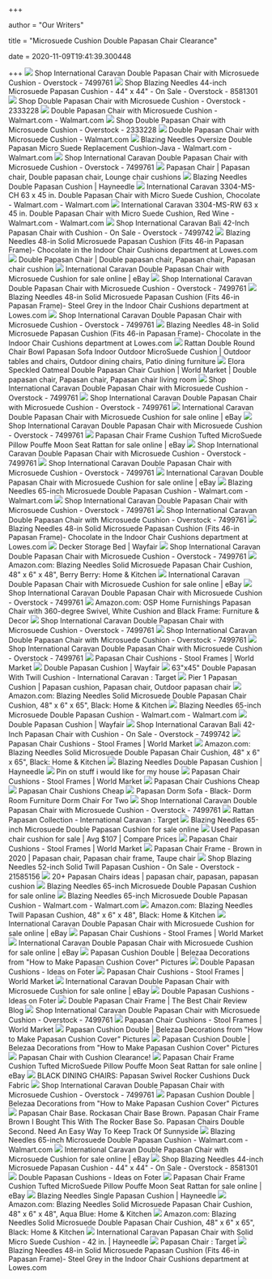 +++
        
author = "Our Writers"
        
title = "Microsuede Cushion Double Papasan Chair Clearance"
        
date = 2020-11-09T19:41:39.300448
        
+++
[ ![](https://ak1.ostkcdn.com/images/products/7499761/International-Caravan-Double-Papasan-Chair-with-Microsuede-Cushion-966d2d8a-2786-4894-bb71-86e9f182fc20.jpg)](https://ak1.ostkcdn.com/images/products/7499761/International-Caravan-Double-Papasan-Chair-with-Microsuede-Cushion-966d2d8a-2786-4894-bb71-86e9f182fc20.jpg) Shop International Caravan Double Papasan Chair with Microsuede Cushion -  Overstock - 7499761
[ ![](https://ak1.ostkcdn.com/images/products/8581301/Blazing-Needles-44-inch-Microsuede-Papasan-Cushion-44-x-44-f7c30895-be24-4ab6-ba0b-aeae1cd3607b.jpg)](https://ak1.ostkcdn.com/images/products/8581301/Blazing-Needles-44-inch-Microsuede-Papasan-Cushion-44-x-44-f7c30895-be24-4ab6-ba0b-aeae1cd3607b.jpg) Shop Blazing Needles 44-inch Microsuede Papasan Cushion - 44" x 44" - On  Sale - Overstock - 8581301
[ ![](https://ak1.ostkcdn.com/images/products/P10577073.jpg?impolicy=medium)](https://ak1.ostkcdn.com/images/products/P10577073.jpg?impolicy=medium) Shop Double Papasan Chair with Microsuede Cushion - Overstock - 2333228
[ ![](https://i5.walmartimages.com/asr/41d40c51-1e2c-45d6-9ea0-7b7675f94756_1.067840c3545dae6eb4ec791c8b7ff864.jpeg)](https://i5.walmartimages.com/asr/41d40c51-1e2c-45d6-9ea0-7b7675f94756_1.067840c3545dae6eb4ec791c8b7ff864.jpeg) Double Papasan Chair with Microsuede Cushion - Walmart.com - Walmart.com
[ ![](https://ak1.ostkcdn.com/images/products/3/MLB10577073.jpg?impolicy=medium)](https://ak1.ostkcdn.com/images/products/3/MLB10577073.jpg?impolicy=medium) Shop Double Papasan Chair with Microsuede Cushion - Overstock - 2333228
[ ![](https://i5.walmartimages.com/asr/d69a47e5-5ca6-43c9-96e9-bb440a96e7fe_1.78de7996339cfe45ce0269df3d8c399e.jpeg?odnWidth=450&odnHeight=450&odnBg=ffffff)](https://i5.walmartimages.com/asr/d69a47e5-5ca6-43c9-96e9-bb440a96e7fe_1.78de7996339cfe45ce0269df3d8c399e.jpeg?odnWidth=450&odnHeight=450&odnBg=ffffff) Double Papasan Chair with Microsuede Cushion - Walmart.com
[ ![](https://i5.walmartimages.com/asr/7a29dd38-9978-42e0-b943-059ffb8e019e.bcde9073d55f35ff7f5c4748595fda58.jpeg?odnWidth=612&odnHeight=612&odnBg=ffffff)](https://i5.walmartimages.com/asr/7a29dd38-9978-42e0-b943-059ffb8e019e.bcde9073d55f35ff7f5c4748595fda58.jpeg?odnWidth=612&odnHeight=612&odnBg=ffffff) Blazing Needles Oversize Double Papasan Micro Suede Replacement Cushion-Java  - Walmart.com - Walmart.com
[ ![](https://ak1.ostkcdn.com/images/products/22542074/Blazing-Needles-65-inch-Microsuede-Double-Papasan-Cushion-a90c2637-4e1d-4bcb-b4e7-472c7c927d49.jpg?impolicy=medium&imwidth=200)](https://ak1.ostkcdn.com/images/products/22542074/Blazing-Needles-65-inch-Microsuede-Double-Papasan-Cushion-a90c2637-4e1d-4bcb-b4e7-472c7c927d49.jpg?impolicy=medium&imwidth=200) Shop International Caravan Double Papasan Chair with Microsuede Cushion -  Overstock - 7499761
[ ![](https://i.pinimg.com/originals/11/ec/4c/11ec4c3aaedc4f3a1b08980bfc5c5123.jpg)](https://i.pinimg.com/originals/11/ec/4c/11ec4c3aaedc4f3a1b08980bfc5c5123.jpg) Papasan Chair | Papasan chair, Double papasan chair, Lounge chair cushions
[ ![](https://content.haycdn.com/mgen/master:BZN016.jpg?is=654,654,0xffffff)](https://content.haycdn.com/mgen/master:BZN016.jpg?is=654,654,0xffffff) Blazing Needles Double Papasan Cushion | Hayneedle
[ ![](https://i5.walmartimages.com/asr/e4967d63-9cdf-4bb5-b5bc-8dcced89fc53_1.873dfa127fb2f8fecc124ce77e49bf3d.jpeg?odnWidth=612&odnHeight=612&odnBg=ffffff)](https://i5.walmartimages.com/asr/e4967d63-9cdf-4bb5-b5bc-8dcced89fc53_1.873dfa127fb2f8fecc124ce77e49bf3d.jpeg?odnWidth=612&odnHeight=612&odnBg=ffffff) International Caravan 3304-MS-CH 63 x 45 in. Double Papasan Chair with Micro  Suede Cushion&#44; Chocolate - Walmart.com - Walmart.com
[ ![](https://i5.walmartimages.com/asr/694a324d-0fd5-4124-a4fe-b64572977903_1.90b571a8747565400f4917afb1e9a84e.jpeg)](https://i5.walmartimages.com/asr/694a324d-0fd5-4124-a4fe-b64572977903_1.90b571a8747565400f4917afb1e9a84e.jpeg) International Caravan 3304-MS-RW 63 x 45 in. Double Papasan Chair with Micro  Suede Cushion&#44; Red Wine - Walmart.com - Walmart.com
[ ![](https://ak1.ostkcdn.com/images/products/7499742/International-Caravan-Bali-42-Inch-Papasan-Chair-with-Cushion-7d18249a-ee83-41d5-aa68-8c138b92dcbb_600.jpg)](https://ak1.ostkcdn.com/images/products/7499742/International-Caravan-Bali-42-Inch-Papasan-Chair-with-Cushion-7d18249a-ee83-41d5-aa68-8c138b92dcbb_600.jpg) Shop International Caravan Bali 42-Inch Papasan Chair with Cushion - On Sale  - Overstock - 7499742
[ ![](http://mobileimages.lowes.com/product/converted/749645/749645601011.jpg?size=pdhi)](http://mobileimages.lowes.com/product/converted/749645/749645601011.jpg?size=pdhi) Blazing Needles 48-in Solid Microsuede Papasan Cushion (Fits 46-in Papasan  Frame)- Chocolate in the Indoor Chair Cushions department at Lowes.com
[ ![](https://i.pinimg.com/originals/21/4c/1e/214c1eeded174c61f36780d8a7dd47b8.jpg)](https://i.pinimg.com/originals/21/4c/1e/214c1eeded174c61f36780d8a7dd47b8.jpg) Double Papasan Chair | Double papasan chair, Papasan chair, Papasan chair  cushion
[ ![](https://i.ebayimg.com/images/g/XpcAAOSwCmBeVGr~/s-l1600.jpg)](https://i.ebayimg.com/images/g/XpcAAOSwCmBeVGr~/s-l1600.jpg) International Caravan Double Papasan Chair with Microsuede Cushion for sale  online | eBay
[ ![](https://ak1.ostkcdn.com/images/products/7499761/International-Caravan-Double-Papasan-Chair-with-Microsuede-Cushion-c56b1a3e-12c0-476b-a82a-39ec5a9329c5.jpg)](https://ak1.ostkcdn.com/images/products/7499761/International-Caravan-Double-Papasan-Chair-with-Microsuede-Cushion-c56b1a3e-12c0-476b-a82a-39ec5a9329c5.jpg) Shop International Caravan Double Papasan Chair with Microsuede Cushion -  Overstock - 7499761
[ ![](https://mobileimages.lowes.com/product/converted/749645/749645613281.jpg?size=lg)](https://mobileimages.lowes.com/product/converted/749645/749645613281.jpg?size=lg) Blazing Needles 48-in Solid Microsuede Papasan Cushion (Fits 46-in Papasan  Frame)- Steel Grey in the Indoor Chair Cushions department at Lowes.com
[ ![](https://ak1.ostkcdn.com/images/products/7499761/International-Caravan-Double-Papasan-Chair-with-Microsuede-Cushion-f05bf649-b6d7-48a9-94a9-ba4f901fd7c3_600.jpg?impolicy=medium)](https://ak1.ostkcdn.com/images/products/7499761/International-Caravan-Double-Papasan-Chair-with-Microsuede-Cushion-f05bf649-b6d7-48a9-94a9-ba4f901fd7c3_600.jpg?impolicy=medium) Shop International Caravan Double Papasan Chair with Microsuede Cushion -  Overstock - 7499761
[ ![](https://mobileimages.lowes.com/product/converted/749645/749645613205.jpg?size=lg)](https://mobileimages.lowes.com/product/converted/749645/749645613205.jpg?size=lg) Blazing Needles 48-in Solid Microsuede Papasan Cushion (Fits 46-in Papasan  Frame)- Chocolate in the Indoor Chair Cushions department at Lowes.com
[ ![](https://i.pinimg.com/originals/b6/4b/1c/b64b1c8871d575688ab119afe63b8627.jpg)](https://i.pinimg.com/originals/b6/4b/1c/b64b1c8871d575688ab119afe63b8627.jpg) Rattan Double Round Chair Bowl Papasan Sofa Indoor Outdoor MicroSuede  Cushion | Outdoor tables and chairs, Outdoor dining chairs, Patio dining  furniture
[ ![](https://i.pinimg.com/originals/5f/8f/55/5f8f55d2d833a161d4ace7b97f780080.jpg)](https://i.pinimg.com/originals/5f/8f/55/5f8f55d2d833a161d4ace7b97f780080.jpg) Elora Speckled Oatmeal Double Papasan Chair Cushion | World Market | Double  papasan chair, Papasan chair, Papasan chair living room
[ ![](https://ak1.ostkcdn.com/images/products/7499761/International-Caravan-Double-Papasan-Chair-with-Microsuede-Cushion-e7178557-90f4-4047-b740-e9ad0d20fa86_600.jpg?impolicy=medium)](https://ak1.ostkcdn.com/images/products/7499761/International-Caravan-Double-Papasan-Chair-with-Microsuede-Cushion-e7178557-90f4-4047-b740-e9ad0d20fa86_600.jpg?impolicy=medium) Shop International Caravan Double Papasan Chair with Microsuede Cushion -  Overstock - 7499761
[ ![](https://ak1.ostkcdn.com/images/products/7499761/International-Caravan-Double-Papasan-Chair-with-Microsuede-Cushion-eb410606-70b8-438f-87de-574d99745b72.jpg)](https://ak1.ostkcdn.com/images/products/7499761/International-Caravan-Double-Papasan-Chair-with-Microsuede-Cushion-eb410606-70b8-438f-87de-574d99745b72.jpg) Shop International Caravan Double Papasan Chair with Microsuede Cushion -  Overstock - 7499761
[ ![](https://i.ebayimg.com/images/g/LVAAAOSwbLJeVGsB/s-l640.jpg)](https://i.ebayimg.com/images/g/LVAAAOSwbLJeVGsB/s-l640.jpg) International Caravan Double Papasan Chair with Microsuede Cushion for sale  online | eBay
[ ![](https://ak1.ostkcdn.com/images/products/7499761/International-Caravan-Double-Papasan-Chair-with-Microsuede-Cushion-bc3969af-312c-4069-b923-bd9c170a33ee_600.jpg?impolicy=medium)](https://ak1.ostkcdn.com/images/products/7499761/International-Caravan-Double-Papasan-Chair-with-Microsuede-Cushion-bc3969af-312c-4069-b923-bd9c170a33ee_600.jpg?impolicy=medium) Shop International Caravan Double Papasan Chair with Microsuede Cushion -  Overstock - 7499761
[ ![](https://i.ebayimg.com/images/g/iB8AAOSwz7FfYCiC/s-l1600.jpg)](https://i.ebayimg.com/images/g/iB8AAOSwz7FfYCiC/s-l1600.jpg) Papasan Chair Frame Cushion Tufted MicroSuede Pillow Pouffe Moon Seat  Rattan for sale online | eBay
[ ![](https://ak1.ostkcdn.com/images/products/7499761/International-Caravan-Double-Papasan-Chair-with-Microsuede-Cushion-7f41f18f-278d-4a9f-8d2b-c4183d5c852c.jpg)](https://ak1.ostkcdn.com/images/products/7499761/International-Caravan-Double-Papasan-Chair-with-Microsuede-Cushion-7f41f18f-278d-4a9f-8d2b-c4183d5c852c.jpg) Shop International Caravan Double Papasan Chair with Microsuede Cushion -  Overstock - 7499761
[ ![](https://ak1.ostkcdn.com/images/products/7499761/International-Caravan-Double-Papasan-Chair-with-Microsuede-Cushion-5d201247-6527-46c4-b4f9-10fd5a2a1852_600.jpg?impolicy=medium)](https://ak1.ostkcdn.com/images/products/7499761/International-Caravan-Double-Papasan-Chair-with-Microsuede-Cushion-5d201247-6527-46c4-b4f9-10fd5a2a1852_600.jpg?impolicy=medium) Shop International Caravan Double Papasan Chair with Microsuede Cushion -  Overstock - 7499761
[ ![](https://i.ebayimg.com/thumbs/images/g/nAkAAOSwvclfboPN/s-l200.jpg)](https://i.ebayimg.com/thumbs/images/g/nAkAAOSwvclfboPN/s-l200.jpg) International Caravan Double Papasan Chair with Microsuede Cushion for sale  online | eBay
[ ![](https://i5.walmartimages.com/asr/22c9c8d8-c7e7-42bd-bbc7-275cd56bb875_1.7a383339b7baff2e4601c9bb75473018.jpeg)](https://i5.walmartimages.com/asr/22c9c8d8-c7e7-42bd-bbc7-275cd56bb875_1.7a383339b7baff2e4601c9bb75473018.jpeg) Blazing Needles 65-inch Microsuede Double Papasan Cushion - Walmart.com -  Walmart.com
[ ![](https://ak1.ostkcdn.com/images/products/7499761/International-Caravan-Double-Papasan-Chair-with-Microsuede-Cushion-b16a2c81-994d-4ec9-a57f-0cf32196e6d3_600.jpg?impolicy=medium)](https://ak1.ostkcdn.com/images/products/7499761/International-Caravan-Double-Papasan-Chair-with-Microsuede-Cushion-b16a2c81-994d-4ec9-a57f-0cf32196e6d3_600.jpg?impolicy=medium) Shop International Caravan Double Papasan Chair with Microsuede Cushion -  Overstock - 7499761
[ ![](https://ak1.ostkcdn.com/images/products/7499761/International-Caravan-Double-Papasan-Chair-with-Microsuede-Cushion-e3a5191c-2ebb-4918-a7d7-177e63ea3662_600.jpg?impolicy=medium)](https://ak1.ostkcdn.com/images/products/7499761/International-Caravan-Double-Papasan-Chair-with-Microsuede-Cushion-e3a5191c-2ebb-4918-a7d7-177e63ea3662_600.jpg?impolicy=medium) Shop International Caravan Double Papasan Chair with Microsuede Cushion -  Overstock - 7499761
[ ![](https://mobileimages.lowes.com/product/converted/749645/749645639397.jpg?size=lg)](https://mobileimages.lowes.com/product/converted/749645/749645639397.jpg?size=lg) Blazing Needles 48-in Solid Microsuede Papasan Cushion (Fits 46-in Papasan  Frame)- Chocolate in the Indoor Chair Cushions department at Lowes.com
[ ![](https://secure.img1-fg.wfcdn.com/im/72413010/resize-h310-w310%5Ecompr-r85/3881/38817802/decker-papasan-chair.jpg)](https://secure.img1-fg.wfcdn.com/im/72413010/resize-h310-w310%5Ecompr-r85/3881/38817802/decker-papasan-chair.jpg) Decker Storage Bed | Wayfair
[ ![](https://ak1.ostkcdn.com/images/products/7499761/International-Caravan-Double-Papasan-Chair-with-Microsuede-Cushion-47dd2ee5-341f-46cc-9e29-3310845c40e7_600.jpg?impolicy=medium)](https://ak1.ostkcdn.com/images/products/7499761/International-Caravan-Double-Papasan-Chair-with-Microsuede-Cushion-47dd2ee5-341f-46cc-9e29-3310845c40e7_600.jpg?impolicy=medium) Shop International Caravan Double Papasan Chair with Microsuede Cushion -  Overstock - 7499761
[ ![](https://images-na.ssl-images-amazon.com/images/I/91yBI3lfC-L._AC_SL1500_.jpg)](https://images-na.ssl-images-amazon.com/images/I/91yBI3lfC-L._AC_SL1500_.jpg) Amazon.com: Blazing Needles Solid Microsuede Papasan Chair Cushion, 48" x  6" x 48", Berry Berry: Home & Kitchen
[ ![](https://i.ebayimg.com/images/g/72YAAOSwDeReVGr-/s-l640.jpg)](https://i.ebayimg.com/images/g/72YAAOSwDeReVGr-/s-l640.jpg) International Caravan Double Papasan Chair with Microsuede Cushion for sale  online | eBay
[ ![](https://ak1.ostkcdn.com/images/products/7499761/International-Caravan-Double-Papasan-Chair-with-Microsuede-Cushion-70b6757e-8d94-4eaf-97ee-5c03b085031e_600.jpg?impolicy=medium)](https://ak1.ostkcdn.com/images/products/7499761/International-Caravan-Double-Papasan-Chair-with-Microsuede-Cushion-70b6757e-8d94-4eaf-97ee-5c03b085031e_600.jpg?impolicy=medium) Shop International Caravan Double Papasan Chair with Microsuede Cushion -  Overstock - 7499761
[ ![](https://m.media-amazon.com/images/I/81zZjiZx-5L._AC_.__US500__.jpg)](https://m.media-amazon.com/images/I/81zZjiZx-5L._AC_.__US500__.jpg) Amazon.com: OSP Home Furnishings Papasan Chair with 360-degree Swivel,  White Cushion and Black Frame: Furniture & Decor
[ ![](https://ak1.ostkcdn.com/images/products/7499761/International-Caravan-Double-Papasan-Chair-with-Microsuede-Cushion-1b814135-f0fc-423e-89f4-569a64f457cc_600.jpg?impolicy=medium)](https://ak1.ostkcdn.com/images/products/7499761/International-Caravan-Double-Papasan-Chair-with-Microsuede-Cushion-1b814135-f0fc-423e-89f4-569a64f457cc_600.jpg?impolicy=medium) Shop International Caravan Double Papasan Chair with Microsuede Cushion -  Overstock - 7499761
[ ![](https://ak1.ostkcdn.com/images/products/7499761/International-Caravan-Double-Papasan-Chair-with-Microsuede-Cushion-08bd31af-1b22-4b5b-99ca-cf1a94949e2b.jpg)](https://ak1.ostkcdn.com/images/products/7499761/International-Caravan-Double-Papasan-Chair-with-Microsuede-Cushion-08bd31af-1b22-4b5b-99ca-cf1a94949e2b.jpg) Shop International Caravan Double Papasan Chair with Microsuede Cushion -  Overstock - 7499761
[ ![](https://ak1.ostkcdn.com/images/products/7499761/International-Caravan-Double-Papasan-Chair-with-Microsuede-Cushion-9b1482a7-bd78-40b3-986c-3a678e68af25_600.jpg?impolicy=medium)](https://ak1.ostkcdn.com/images/products/7499761/International-Caravan-Double-Papasan-Chair-with-Microsuede-Cushion-9b1482a7-bd78-40b3-986c-3a678e68af25_600.jpg?impolicy=medium) Shop International Caravan Double Papasan Chair with Microsuede Cushion -  Overstock - 7499761
[ ![](https://ii2.worldmarket.com/fcgi-bin/iipsrv.fcgi?FIF=/images/worldmarket/source/20800_XXX_v1.tif&qlt=50&wid=392&cvt=jpeg)](https://ii2.worldmarket.com/fcgi-bin/iipsrv.fcgi?FIF=/images/worldmarket/source/20800_XXX_v1.tif&qlt=50&wid=392&cvt=jpeg) Papasan Chair Cushions - Stool Frames | World Market
[ ![](https://secure.img1-fg.wfcdn.com/im/94120578/resize-h600-w600%5Ecompr-r85/3438/3438270/Indoor+Papasan+Cushion.jpg)](https://secure.img1-fg.wfcdn.com/im/94120578/resize-h600-w600%5Ecompr-r85/3438/3438270/Indoor+Papasan+Cushion.jpg) Double Papasan Cushion | Wayfair
[ ![](https://target.scene7.com/is/image/Target/GUEST_597ce473-d8ae-4abf-8e47-788d191e4480?wid=488&hei=488&fmt=pjpeg)](https://target.scene7.com/is/image/Target/GUEST_597ce473-d8ae-4abf-8e47-788d191e4480?wid=488&hei=488&fmt=pjpeg) 63"x45" Double Papasan With Twill Cushion - International Caravan : Target
[ ![](https://i.pinimg.com/originals/7d/05/10/7d0510c78a7596b777e79f1a0b8c6e66.jpg)](https://i.pinimg.com/originals/7d/05/10/7d0510c78a7596b777e79f1a0b8c6e66.jpg) Pier 1 Papasan Cushion | Papasan cushion, Papasan chair, Outdoor papasan  chair
[ ![](https://m.media-amazon.com/images/I/81zTaVC7mAL._AC_SS350_.jpg)](https://m.media-amazon.com/images/I/81zTaVC7mAL._AC_SS350_.jpg) Amazon.com: Blazing Needles Solid Microsuede Double Papasan Chair Cushion,  48" x 6" x 65", Black: Home & Kitchen
[ ![](https://i5.walmartimages.com/asr/9dbd7d58-7e65-4d54-86dd-46b4b644edfa_1.c664746e272d238285188e5bbb926f02.jpeg)](https://i5.walmartimages.com/asr/9dbd7d58-7e65-4d54-86dd-46b4b644edfa_1.c664746e272d238285188e5bbb926f02.jpeg) Blazing Needles 65-inch Microsuede Double Papasan Cushion - Walmart.com -  Walmart.com
[ ![](https://secure.img1-fg.wfcdn.com/im/61139277/resize-h310-w310%5Ecompr-r85/3302/33024394/papasan-cushion.jpg)](https://secure.img1-fg.wfcdn.com/im/61139277/resize-h310-w310%5Ecompr-r85/3302/33024394/papasan-cushion.jpg) Double Papasan Cushion | Wayfair
[ ![](https://ak1.ostkcdn.com/images/products/7499742/International-Caravan-Bali-42-Inch-Papasan-Chair-with-Cushion-6cb43c22-9d7b-4c11-90cc-b3eb26dc778f.jpg)](https://ak1.ostkcdn.com/images/products/7499742/International-Caravan-Bali-42-Inch-Papasan-Chair-with-Cushion-6cb43c22-9d7b-4c11-90cc-b3eb26dc778f.jpg) Shop International Caravan Bali 42-Inch Papasan Chair with Cushion - On Sale  - Overstock - 7499742
[ ![](https://ii.worldmarket.com/fcgi-bin/iipsrv.fcgi?FIF=/images/worldmarket/source/84090_XXX_v1.tif&qlt=50&wid=392&cvt=jpeg)](https://ii.worldmarket.com/fcgi-bin/iipsrv.fcgi?FIF=/images/worldmarket/source/84090_XXX_v1.tif&qlt=50&wid=392&cvt=jpeg) Papasan Chair Cushions - Stool Frames | World Market
[ ![](https://images-na.ssl-images-amazon.com/images/I/61ZTgeT2Q2L._AC_UL160_SR160,160_.jpg)](https://images-na.ssl-images-amazon.com/images/I/61ZTgeT2Q2L._AC_UL160_SR160,160_.jpg) Amazon.com: Blazing Needles Solid Microsuede Double Papasan Chair Cushion,  48" x 6" x 65", Black: Home & Kitchen
[ ![](https://content.haycdn.com/mgen/inuse:BZN016.jpg?is=654,654,0xffffff)](https://content.haycdn.com/mgen/inuse:BZN016.jpg?is=654,654,0xffffff) Blazing Needles Double Papasan Cushion | Hayneedle
[ ![](https://i.pinimg.com/originals/2c/9d/cd/2c9dcd496969029b5aa2550657b6c787.jpg)](https://i.pinimg.com/originals/2c/9d/cd/2c9dcd496969029b5aa2550657b6c787.jpg) Pin on stuff i would like for my house
[ ![](https://ii3.worldmarket.com/fcgi-bin/iipsrv.fcgi?FIF=/images/worldmarket/source/98976_XXX_v1.tif&qlt=50&wid=392&cvt=jpeg)](https://ii3.worldmarket.com/fcgi-bin/iipsrv.fcgi?FIF=/images/worldmarket/source/98976_XXX_v1.tif&qlt=50&wid=392&cvt=jpeg) Papasan Chair Cushions - Stool Frames | World Market
[ ![](https://c.shld.net/rpx/i/s/pi/mp/10530051/prod_20114488839?src=https%3A%2F%2Fi.ebayimg.com%2Fimages%2Fg%2FZ1UAAOSw%7EANfY4nx%2Fs-l1600.jpg&d=f002f37cccd6ec8b2a65c77e6cb1af733c5f8b21&hei=245&wid=245&op_sharpen=1&qlt=85)](https://c.shld.net/rpx/i/s/pi/mp/10530051/prod_20114488839?src=https%3A%2F%2Fi.ebayimg.com%2Fimages%2Fg%2FZ1UAAOSw%7EANfY4nx%2Fs-l1600.jpg&d=f002f37cccd6ec8b2a65c77e6cb1af733c5f8b21&hei=245&wid=245&op_sharpen=1&qlt=85) Papasan Chair Cushions Cheap
[ ![](https://c.shld.net/rpx/i/s/pi/mp/10466457/prod_20231089439?src=https%3A%2F%2Fi.ebayimg.com%2Fimages%2Fg%2FnA8AAOSw9-Jfl9fm%2Fs-l1600.png&d=d3f8f7311a1d8a58b3206edad0c13314469e803b&hei=245&wid=245&op_sharpen=1&qlt=85)](https://c.shld.net/rpx/i/s/pi/mp/10466457/prod_20231089439?src=https%3A%2F%2Fi.ebayimg.com%2Fimages%2Fg%2FnA8AAOSw9-Jfl9fm%2Fs-l1600.png&d=d3f8f7311a1d8a58b3206edad0c13314469e803b&hei=245&wid=245&op_sharpen=1&qlt=85) Papasan Chair Cushions Cheap
[ ![](https://cdn3.volusion.com/euhfr.xvuyx/v/vspfiles/photos/BUCK-XPAPSOFABLK-2.jpg?v-cache=1558694993)](https://cdn3.volusion.com/euhfr.xvuyx/v/vspfiles/photos/BUCK-XPAPSOFABLK-2.jpg?v-cache=1558694993) Papasan Dorm Sofa - Black- Dorm Room Furniture Dorm Chair For Two
[ ![](https://ak1.ostkcdn.com/images/products/8603527/Blazing-Needles-65-inch-Indoor-Outdoor-Double-Papasan-Cushion-8b724464-c964-42bc-a8ea-4f87eee25a1f.jpg?impolicy=medium&imwidth=200)](https://ak1.ostkcdn.com/images/products/8603527/Blazing-Needles-65-inch-Indoor-Outdoor-Double-Papasan-Cushion-8b724464-c964-42bc-a8ea-4f87eee25a1f.jpg?impolicy=medium&imwidth=200) Shop International Caravan Double Papasan Chair with Microsuede Cushion -  Overstock - 7499761
[ ![](https://target.scene7.com/is/image/Target/GUEST_89117c54-ae4d-4c32-9cc1-daa88bcb6a66?fmt=pjpeg)](https://target.scene7.com/is/image/Target/GUEST_89117c54-ae4d-4c32-9cc1-daa88bcb6a66?fmt=pjpeg) Rattan Papasan Collection - International Caravan : Target
[ ![](https://i.ebayimg.com/images/g/lWcAAOSwqVJfjsEy/s-l225.jpg)](https://i.ebayimg.com/images/g/lWcAAOSwqVJfjsEy/s-l225.jpg) Blazing Needles 65-inch Microsuede Double Papasan Cushion for sale online
[ ![](https://www.second-hand-furniture.com/images/?i=aHR0cHM6Ly9tLm1lZGlhLWFtYXpvbi5jb20vaW1hZ2VzL0kvNzFpMnlRVEVQQUwuX0FDX1VMMzIwXy5qcGc)](https://www.second-hand-furniture.com/images/?i=aHR0cHM6Ly9tLm1lZGlhLWFtYXpvbi5jb20vaW1hZ2VzL0kvNzFpMnlRVEVQQUwuX0FDX1VMMzIwXy5qcGc) Used Papasan chair cushion for sale | Avg $107 | Compare Prices
[ ![](https://ii2.worldmarket.com/fcgi-bin/iipsrv.fcgi?FIF=/images/worldmarket/source/86128_XXX_v1.tif&qlt=50&wid=392&cvt=jpeg)](https://ii2.worldmarket.com/fcgi-bin/iipsrv.fcgi?FIF=/images/worldmarket/source/86128_XXX_v1.tif&qlt=50&wid=392&cvt=jpeg) Papasan Chair Cushions - Stool Frames | World Market
[ ![](https://i.pinimg.com/474x/ef/97/00/ef970007d9d81633905495deb5251b22.jpg)](https://i.pinimg.com/474x/ef/97/00/ef970007d9d81633905495deb5251b22.jpg) Papasan Chair Frame - Brown in 2020 | Papasan chair, Papasan chair frame,  Taupe chair
[ ![](https://ak1.ostkcdn.com/images/products/is/images/direct/cb4724a86f6baa05f0cb4b92b4c0e511e094122f/Blazing-Needles-52-inch-Solid-Twill-Papasan-Cushion.jpg)](https://ak1.ostkcdn.com/images/products/is/images/direct/cb4724a86f6baa05f0cb4b92b4c0e511e094122f/Blazing-Needles-52-inch-Solid-Twill-Papasan-Cushion.jpg) Shop Blazing Needles 52-inch Solid Twill Papasan Cushion - On Sale -  Overstock - 21585156
[ ![](https://i.pinimg.com/236x/5f/08/ae/5f08ae389f6043d9a5680e2019711333.jpg)](https://i.pinimg.com/236x/5f/08/ae/5f08ae389f6043d9a5680e2019711333.jpg) 20+ Papasan Chairs ideas | papasan chair, papasan, papasan cushion
[ ![](https://i.ebayimg.com/images/g/4c8AAOSwFVRfLBoG/s-l225.jpg)](https://i.ebayimg.com/images/g/4c8AAOSwFVRfLBoG/s-l225.jpg) Blazing Needles 65-inch Microsuede Double Papasan Cushion for sale online
[ ![](https://i5.walmartimages.com/asr/ff2d4be2-04ba-4323-adfe-4dd0662a904b_1.6c174681d67d6d97fa64d4022464cf93.jpeg)](https://i5.walmartimages.com/asr/ff2d4be2-04ba-4323-adfe-4dd0662a904b_1.6c174681d67d6d97fa64d4022464cf93.jpeg) Blazing Needles 65-inch Microsuede Double Papasan Cushion - Walmart.com -  Walmart.com
[ ![](https://m.media-amazon.com/images/I/81xE6fmst1L._AC_SS350_.jpg)](https://m.media-amazon.com/images/I/81xE6fmst1L._AC_SS350_.jpg) Amazon.com: Blazing Needles Twill Papasan Cushion, 48" x 6" x 48", Black:  Home & Kitchen
[ ![](https://i.ebayimg.com/images/g/QDAAAOSw3tdeVGsE/s-l640.jpg)](https://i.ebayimg.com/images/g/QDAAAOSw3tdeVGsE/s-l640.jpg) International Caravan Double Papasan Chair with Microsuede Cushion for sale  online | eBay
[ ![](https://ii2.worldmarket.com/fcgi-bin/iipsrv.fcgi?FIF=/images/worldmarket/source/75429_XXX_v1.tif&qlt=50&wid=392&cvt=jpeg)](https://ii2.worldmarket.com/fcgi-bin/iipsrv.fcgi?FIF=/images/worldmarket/source/75429_XXX_v1.tif&qlt=50&wid=392&cvt=jpeg) Papasan Chair Cushions - Stool Frames | World Market
[ ![](https://i.ebayimg.com/thumbs/images/g/yfsAAOSwVHVd0cg-/s-l225.jpg)](https://i.ebayimg.com/thumbs/images/g/yfsAAOSwVHVd0cg-/s-l225.jpg) International Caravan Double Papasan Chair with Microsuede Cushion for sale  online | eBay
[ ![](https://beleezaacaibar.com/wp-content/uploads/2015/05/Papasan-Cushion-Clearance.jpg)](https://beleezaacaibar.com/wp-content/uploads/2015/05/Papasan-Cushion-Clearance.jpg) Papasan Cushion Double | Belezaa Decorations from "How to Make Papasan  Cushion Cover" Pictures
[ ![](https://foter.com/photos/269/double-papasan-cushion-extra-thick-free-shipping.jpg?s=pi)](https://foter.com/photos/269/double-papasan-cushion-extra-thick-free-shipping.jpg?s=pi) Double Papasan Cushions - Ideas on Foter
[ ![](https://ii3.worldmarket.com/fcgi-bin/iipsrv.fcgi?FIF=/images/worldmarket/source/84091_XXX_v1.tif&qlt=50&wid=392&cvt=jpeg)](https://ii3.worldmarket.com/fcgi-bin/iipsrv.fcgi?FIF=/images/worldmarket/source/84091_XXX_v1.tif&qlt=50&wid=392&cvt=jpeg) Papasan Chair Cushions - Stool Frames | World Market
[ ![](https://i.ebayimg.com/thumbs/images/m/mQxpHgI46YbkI85z0irFycw/s-l225.jpg)](https://i.ebayimg.com/thumbs/images/m/mQxpHgI46YbkI85z0irFycw/s-l225.jpg) International Caravan Double Papasan Chair with Microsuede Cushion for sale  online | eBay
[ ![](https://foter.com/photos/title/double-papasan-cushions.jpg)](https://foter.com/photos/title/double-papasan-cushions.jpg) Double Papasan Cushions - Ideas on Foter
[ ![](http://christmaswishess.com/wp-content/uploads/2018/02/double-papasan-chair-frame-ps29197-1.jpg)](http://christmaswishess.com/wp-content/uploads/2018/02/double-papasan-chair-frame-ps29197-1.jpg) Double Papasan Chair Frame | The Best Chair Review Blog
[ ![](https://ak1.ostkcdn.com/images/products/28161187/The-Curated-Nomad-Avoca-Woven-Wicker-Papasan-Chair-f89f6183-8fc0-4b47-8caf-38ed2ffe4834.jpg?impolicy=medium&imwidth=200)](https://ak1.ostkcdn.com/images/products/28161187/The-Curated-Nomad-Avoca-Woven-Wicker-Papasan-Chair-f89f6183-8fc0-4b47-8caf-38ed2ffe4834.jpg?impolicy=medium&imwidth=200) Shop International Caravan Double Papasan Chair with Microsuede Cushion -  Overstock - 7499761
[ ![](https://ii.worldmarket.com/fcgi-bin/iipsrv.fcgi?FIF=/images/worldmarket/source/88240_XXX_v1.tif&qlt=50&wid=392&cvt=jpeg)](https://ii.worldmarket.com/fcgi-bin/iipsrv.fcgi?FIF=/images/worldmarket/source/88240_XXX_v1.tif&qlt=50&wid=392&cvt=jpeg) Papasan Chair Cushions - Stool Frames | World Market
[ ![](https://beleezaacaibar.com/wp-content/uploads/2015/05/Papasan-Cushion-Idea.jpg)](https://beleezaacaibar.com/wp-content/uploads/2015/05/Papasan-Cushion-Idea.jpg) Papasan Cushion Double | Belezaa Decorations from "How to Make Papasan  Cushion Cover" Pictures
[ ![](https://beleezaacaibar.com/wp-content/uploads/2015/05/Photo-Of-Papasan-Cushion.jpg)](https://beleezaacaibar.com/wp-content/uploads/2015/05/Photo-Of-Papasan-Cushion.jpg) Papasan Cushion Double | Belezaa Decorations from "How to Make Papasan  Cushion Cover" Pictures
[ ![](https://yeswecoupon.com/wp-content/uploads/thumbs_dir/4bab2143-c746-4df8-a0ba-a994acb60cfe_4.c4d5afcb9ad9011a15d78073616e6d3e-1vz1qvxlq39xpmi8rhx1sv4kw84gyfrf241yleq5ifp0.jpeg)](https://yeswecoupon.com/wp-content/uploads/thumbs_dir/4bab2143-c746-4df8-a0ba-a994acb60cfe_4.c4d5afcb9ad9011a15d78073616e6d3e-1vz1qvxlq39xpmi8rhx1sv4kw84gyfrf241yleq5ifp0.jpeg) Papasan Chair with Cushion Clearance!
[ ![](https://i.ebayimg.com/images/g/30sAAOSw6FFfavox/s-l225.jpg)](https://i.ebayimg.com/images/g/30sAAOSw6FFfavox/s-l225.jpg) Papasan Chair Frame Cushion Tufted MicroSuede Pillow Pouffe Moon Seat  Rattan for sale online | eBay
[ ![](http://www.finewebstores.com/thumbnail.asp?file=assets/images/cushions/camelmsswivelpapasanchair.jpg&maxx=400&maxy=0)](http://www.finewebstores.com/thumbnail.asp?file=assets/images/cushions/camelmsswivelpapasanchair.jpg&maxx=400&maxy=0) BLACK DINING CHAIRS: Papasan Swivel Rocker Cushions Duck Fabric
[ ![](https://ak1.ostkcdn.com/images/products/7499761/International-Caravan-Double-Papasan-Chair-with-Microsuede-Cushion-5d201247-6527-46c4-b4f9-10fd5a2a1852.jpg)](https://ak1.ostkcdn.com/images/products/7499761/International-Caravan-Double-Papasan-Chair-with-Microsuede-Cushion-5d201247-6527-46c4-b4f9-10fd5a2a1852.jpg) Shop International Caravan Double Papasan Chair with Microsuede Cushion -  Overstock - 7499761
[ ![](https://beleezaacaibar.com/wp-content/uploads/2015/05/Picture-Of-Papasan-Cushion.jpg)](https://beleezaacaibar.com/wp-content/uploads/2015/05/Picture-Of-Papasan-Cushion.jpg) Papasan Cushion Double | Belezaa Decorations from "How to Make Papasan  Cushion Cover" Pictures
[ ![](http://images.pier1.com/dis/dw/image/v2/AAID_PRD/on/demandware.static/-/Sites-pier1_master/default/dw379c7918/images/PS29197/PS29197_1.jpg?sw=1600&sh=1600)](http://images.pier1.com/dis/dw/image/v2/AAID_PRD/on/demandware.static/-/Sites-pier1_master/default/dw379c7918/images/PS29197/PS29197_1.jpg?sw=1600&sh=1600) Papasan Chair Base. Rockasan Chair Base Brown. Papasan Chair Frame Brown I  Bought This With The Rocker Base So. Papasan Chairs Double Second. Need An  Easy Way To Keep Track Of Sunnyside
[ ![](https://i5.walmartimages.com/asr/ff2d4be2-04ba-4323-adfe-4dd0662a904b_1.6c174681d67d6d97fa64d4022464cf93.jpeg?odnWidth=100&odnHeight=100&odnBg=ffffff)](https://i5.walmartimages.com/asr/ff2d4be2-04ba-4323-adfe-4dd0662a904b_1.6c174681d67d6d97fa64d4022464cf93.jpeg?odnWidth=100&odnHeight=100&odnBg=ffffff) Blazing Needles 65-inch Microsuede Double Papasan Cushion - Walmart.com -  Walmart.com
[ ![](https://i.ebayimg.com/images/g/GkcAAOSwux5YLH3B/s-l225.jpg)](https://i.ebayimg.com/images/g/GkcAAOSwux5YLH3B/s-l225.jpg) International Caravan Double Papasan Chair with Microsuede Cushion for sale  online | eBay
[ ![](https://ak1.ostkcdn.com/images/products/8581301/Blazing-Needles-44-inch-Microsuede-Papasan-Cushion-44-x-44-28262b04-aa8a-4833-afee-a5a3eec20015.jpg)](https://ak1.ostkcdn.com/images/products/8581301/Blazing-Needles-44-inch-Microsuede-Papasan-Cushion-44-x-44-28262b04-aa8a-4833-afee-a5a3eec20015.jpg) Shop Blazing Needles 44-inch Microsuede Papasan Cushion - 44" x 44" - On  Sale - Overstock - 8581301
[ ![](https://foter.com/photos/269/double-papasan-chair-cushion-2.jpg?s=pi)](https://foter.com/photos/269/double-papasan-chair-cushion-2.jpg?s=pi) Double Papasan Cushions - Ideas on Foter
[ ![](https://i.ebayimg.com/images/g/vfgAAOSwKHxfYCh~/s-l640.jpg)](https://i.ebayimg.com/images/g/vfgAAOSwKHxfYCh~/s-l640.jpg) Papasan Chair Frame Cushion Tufted MicroSuede Pillow Pouffe Moon Seat  Rattan for sale online | eBay
[ ![](https://content.haycdn.com/mgen/inuse:BZN014.jpg?is=654,654,0xffffff)](https://content.haycdn.com/mgen/inuse:BZN014.jpg?is=654,654,0xffffff) Blazing Needles Single Papasan Cushion | Hayneedle
[ ![](https://images-na.ssl-images-amazon.com/images/I/91i2Esp3dOL._AC_UL160_SR160,160_.jpg)](https://images-na.ssl-images-amazon.com/images/I/91i2Esp3dOL._AC_UL160_SR160,160_.jpg) Amazon.com: Blazing Needles Solid Microsuede Papasan Chair Cushion, 48" x  6" x 48", Aqua Blue: Home & Kitchen
[ ![](https://images-na.ssl-images-amazon.com/images/I/71Pmsz6eyeL._CR204,0,1224,1224_UX175.jpg)](https://images-na.ssl-images-amazon.com/images/I/71Pmsz6eyeL._CR204,0,1224,1224_UX175.jpg) Amazon.com: Blazing Needles Solid Microsuede Double Papasan Chair Cushion,  48" x 6" x 65", Black: Home & Kitchen
[ ![](https://content.haycdn.com/mgen/options:ICI251_15_Black.jpg?is=400,400,0xffffff)](https://content.haycdn.com/mgen/options:ICI251_15_Black.jpg?is=400,400,0xffffff) International Caravan Papasan Chair with Solid Micro Suede Cushion - 42 in.  | Hayneedle
[ ![](https://target.scene7.com/is/image/Target/GUEST_637c6321-ce10-4f95-b671-9b6f530d115f?wid=225&hei=225&qlt=80&fmt=pjpeg)](https://target.scene7.com/is/image/Target/GUEST_637c6321-ce10-4f95-b671-9b6f530d115f?wid=225&hei=225&qlt=80&fmt=pjpeg) Papasan Chair : Target
[ ![](https://mobileimages.lowes.com/product/converted/683726/683726576334.jpg?size=lg)](https://mobileimages.lowes.com/product/converted/683726/683726576334.jpg?size=lg) Blazing Needles 48-in Solid Microsuede Papasan Cushion (Fits 46-in Papasan  Frame)- Steel Grey in the Indoor Chair Cushions department at Lowes.com
